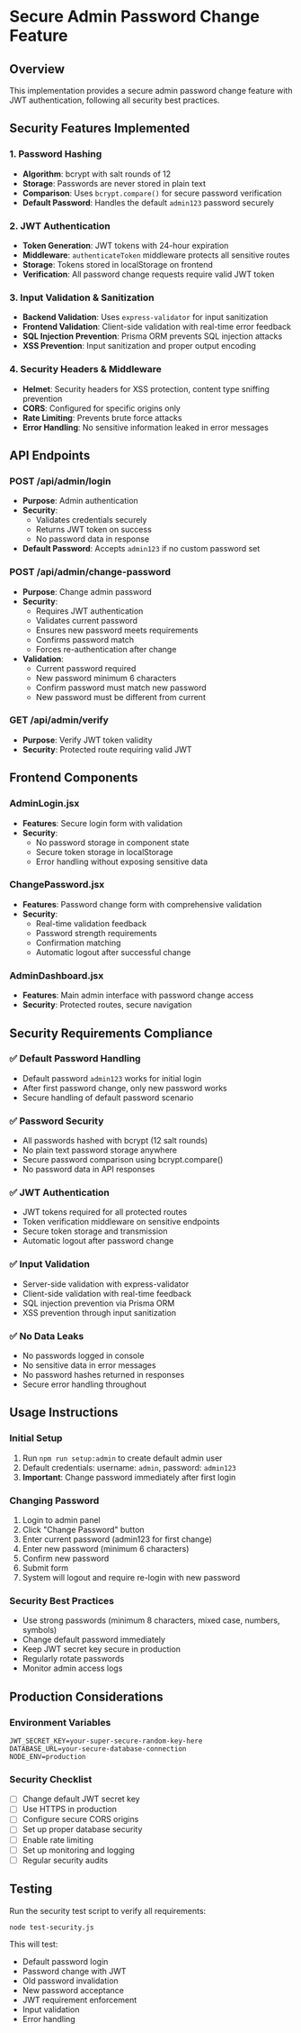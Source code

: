 # Secure Admin Password Change Feature

## Overview
This implementation provides a secure admin password change feature with JWT authentication, following all security best practices.

## Security Features Implemented

### 1. Password Hashing
- **Algorithm**: bcrypt with salt rounds of 12
- **Storage**: Passwords are never stored in plain text
- **Comparison**: Uses `bcrypt.compare()` for secure password verification
- **Default Password**: Handles the default `admin123` password securely

### 2. JWT Authentication
- **Token Generation**: JWT tokens with 24-hour expiration
- **Middleware**: `authenticateToken` middleware protects all sensitive routes
- **Storage**: Tokens stored in localStorage on frontend
- **Verification**: All password change requests require valid JWT token

### 3. Input Validation & Sanitization
- **Backend Validation**: Uses `express-validator` for input sanitization
- **Frontend Validation**: Client-side validation with real-time error feedback
- **SQL Injection Prevention**: Prisma ORM prevents SQL injection attacks
- **XSS Prevention**: Input sanitization and proper output encoding

### 4. Security Headers & Middleware
- **Helmet**: Security headers for XSS protection, content type sniffing prevention
- **CORS**: Configured for specific origins only
- **Rate Limiting**: Prevents brute force attacks
- **Error Handling**: No sensitive information leaked in error messages

## API Endpoints

### POST /api/admin/login
- **Purpose**: Admin authentication
- **Security**: 
  - Validates credentials securely
  - Returns JWT token on success
  - No password data in response
- **Default Password**: Accepts `admin123` if no custom password set

### POST /api/admin/change-password
- **Purpose**: Change admin password
- **Security**:
  - Requires JWT authentication
  - Validates current password
  - Ensures new password meets requirements
  - Confirms password match
  - Forces re-authentication after change
- **Validation**:
  - Current password required
  - New password minimum 6 characters
  - Confirm password must match new password
  - New password must be different from current

### GET /api/admin/verify
- **Purpose**: Verify JWT token validity
- **Security**: Protected route requiring valid JWT

## Frontend Components

### AdminLogin.jsx
- **Features**: Secure login form with validation
- **Security**: 
  - No password storage in component state
  - Secure token storage in localStorage
  - Error handling without exposing sensitive data

### ChangePassword.jsx
- **Features**: Password change form with comprehensive validation
- **Security**:
  - Real-time validation feedback
  - Password strength requirements
  - Confirmation matching
  - Automatic logout after successful change

### AdminDashboard.jsx
- **Features**: Main admin interface with password change access
- **Security**: Protected routes, secure navigation

## Security Requirements Compliance

### ✅ Default Password Handling
- Default password `admin123` works for initial login
- After first password change, only new password works
- Secure handling of default password scenario

### ✅ Password Security
- All passwords hashed with bcrypt (12 salt rounds)
- No plain text password storage anywhere
- Secure password comparison using bcrypt.compare()
- No password data in API responses

### ✅ JWT Authentication
- JWT tokens required for all protected routes
- Token verification middleware on sensitive endpoints
- Secure token storage and transmission
- Automatic logout after password change

### ✅ Input Validation
- Server-side validation with express-validator
- Client-side validation with real-time feedback
- SQL injection prevention via Prisma ORM
- XSS prevention through input sanitization

### ✅ No Data Leaks
- No passwords logged in console
- No sensitive data in error messages
- No password hashes returned in responses
- Secure error handling throughout

## Usage Instructions

### Initial Setup
1. Run `npm run setup:admin` to create default admin user
2. Default credentials: username: `admin`, password: `admin123`
3. **Important**: Change password immediately after first login

### Changing Password
1. Login to admin panel
2. Click "Change Password" button
3. Enter current password (admin123 for first change)
4. Enter new password (minimum 6 characters)
5. Confirm new password
6. Submit form
7. System will logout and require re-login with new password

### Security Best Practices
- Use strong passwords (minimum 8 characters, mixed case, numbers, symbols)
- Change default password immediately
- Keep JWT secret key secure in production
- Regularly rotate passwords
- Monitor admin access logs

## Production Considerations

### Environment Variables
```env
JWT_SECRET_KEY=your-super-secure-random-key-here
DATABASE_URL=your-secure-database-connection
NODE_ENV=production
```

### Security Checklist
- [ ] Change default JWT secret key
- [ ] Use HTTPS in production
- [ ] Configure secure CORS origins
- [ ] Set up proper database security
- [ ] Enable rate limiting
- [ ] Set up monitoring and logging
- [ ] Regular security audits

## Testing
Run the security test script to verify all requirements:
```bash
node test-security.js
```

This will test:
- Default password login
- Password change with JWT
- Old password invalidation
- New password acceptance
- JWT requirement enforcement
- Input validation
- Error handling

